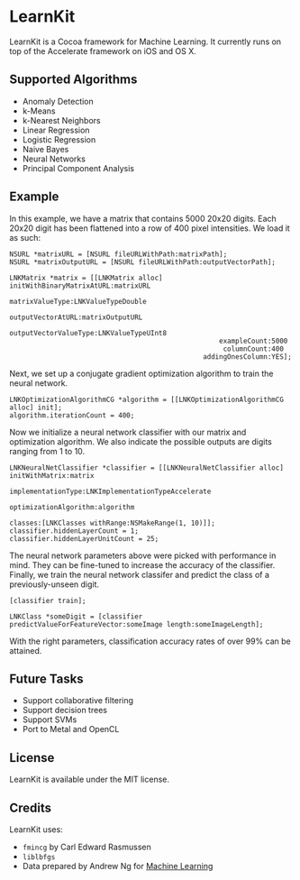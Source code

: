 LearnKit
========

LearnKit is a Cocoa framework for Machine Learning. It currently runs on top of the Accelerate framework on iOS and OS X.

Supported Algorithms
--------------------

- Anomaly Detection
- k-Means
- k-Nearest Neighbors
- Linear Regression
- Logistic Regression
- Naive Bayes
- Neural Networks
- Principal Component Analysis

Example
-------

In this example, we have a matrix that contains 5000 20x20 digits. Each 20x20 digit has been flattened into a row of 400 pixel intensities. We load it as such:

	NSURL *matrixURL = [NSURL fileURLWithPath:matrixPath];
	NSURL *matrixOutputURL = [NSURL fileURLWithPath:outputVectorPath];
	
	LNKMatrix *matrix = [[LNKMatrix alloc] initWithBinaryMatrixAtURL:matrixURL
													 matrixValueType:LNKValueTypeDouble
												   outputVectorAtURL:matrixOutputURL
											   outputVectorValueType:LNKValueTypeUInt8
														exampleCount:5000
														 columnCount:400
													addingOnesColumn:YES];

Next, we set up a conjugate gradient optimization algorithm to train the neural network.

	LNKOptimizationAlgorithmCG *algorithm = [[LNKOptimizationAlgorithmCG alloc] init];
	algorithm.iterationCount = 400;

Now we initialize a neural network classifier with our matrix and optimization algorithm. We also indicate the possible outputs are digits ranging from 1 to 10.

	LNKNeuralNetClassifier *classifier = [[LNKNeuralNetClassifier alloc] initWithMatrix:matrix 
																	 implementationType:LNKImplementationTypeAccelerate
																  optimizationAlgorithm:algorithm
																				classes:[LNKClasses withRange:NSMakeRange(1, 10)]];
	classifier.hiddenLayerCount = 1;
	classifier.hiddenLayerUnitCount = 25;

The neural network parameters above were picked with performance in mind. They can be fine-tuned to increase the accuracy of the classifier. Finally, we train the neural network classifer and predict the class of a previously-unseen digit.

	[classifier train];
	
	LNKClass *someDigit = [classifier predictValueForFeatureVector:someImage length:someImageLength];

With the right parameters, classification accuracy rates of over 99% can be attained.

Future Tasks
------------

- Support collaborative filtering
- Support decision trees
- Support SVMs
- Port to Metal and OpenCL

License
-------

LearnKit is available under the MIT license.

Credits
-------

LearnKit uses:

- `fmincg` by Carl Edward Rasmussen
- `liblbfgs`
- Data prepared by Andrew Ng for [Machine Learning](https://www.coursera.org/course/ml)
